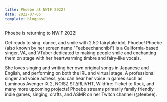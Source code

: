 ```yaml
---
title: Phoebe at NWIF 2022!
date: 2022-07-05
template: blogpost
---
```


Phoebe is returning to NWIF 2022!

Get ready to sing, dance, and smile with 2.5D fairytale idol, Phoebe! Phoebe (also known by her screen name "Feebeechanchibi") is a California-based singer, VA, and VTuber dedicated to making people smile and enchanting them on stage with her heartwarming timbre and fairy-like vocals. 

She loves singing and writing her own original songs in Japanese and English, and performing on both the IRL and virtual stage. A professional singer and voice actress, you can hear her voice in games such as Luminous Avenger iX 2, NOISZ STΔRLIVHT, Wildfire: Ticket to Rock, and many more upcoming projects! Phoebe streams primarily family friendly indie games, singing, crafts, and ASMR on her Twitch channel (@feebee). 